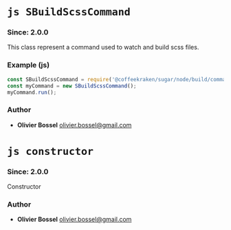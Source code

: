 

<!-- @namespace    sugar.node.build.scss -->
<!-- @name    SBuildScssCommand -->

# ```js SBuildScssCommand ```
### Since: 2.0.0

This class represent a command used to watch and build scss files.


### Example (js)

```js
const SBuildScssCommand = require('@coffeekraken/sugar/node/build/commands/SBuildScssCommand');
const myCommand = new SBuildScssCommand();
myCommand.run();
```


### Author
- **Olivier Bossel** <a href="mailto:olivier.bossel@gmail.com">olivier.bossel@gmail.com</a> 




<!-- @name    constructor -->

# ```js constructor ```
### Since: 2.0.0

Constructor




### Author
- **Olivier Bossel** <a href="mailto:olivier.bossel@gmail.com">olivier.bossel@gmail.com</a> 

